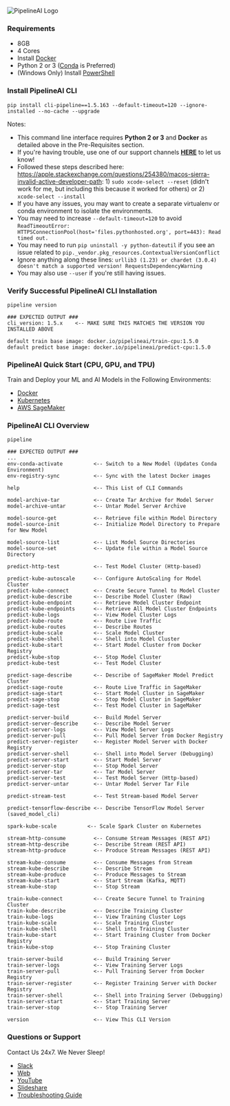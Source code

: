 ![PipelineAI Logo](http://pipeline.ai/assets/img/logo/pipelineai-split-black-258x62.png)

### Requirements
* 8GB
* 4 Cores
* Install [Docker](https://www.docker.com/community-edition#/download)
* Python 2 or 3 ([Conda](https://conda.io/docs/install/quick.html) is Preferred)
* (Windows Only) Install [PowerShell](https://github.com/PowerShell/PowerShell/tree/master/docs/installation) 

### Install PipelineAI CLI
```
pip install cli-pipeline==1.5.163 --default-timeout=120 --ignore-installed --no-cache --upgrade
```
Notes: 
* This command line interface requires **Python 2 or 3** and **Docker** as detailed above in the Pre-Requisites section.
* If you're having trouble, use one of our support channels [**HERE**](/docs/troubleshooting) to let us know!
* Followed these steps described here: https://apple.stackexchange.com/questions/254380/macos-sierra-invalid-active-developer-path:  1) `sudo xcode-select --reset` (didn't work for me, but including this because it worked for others) or 2) `xcode-select --install`
* If you have any issues, you may want to create a separate virtualenv or conda environment to isolate the environments.
* You may need to increase `--default-timeout=120` to avoid `ReadTimeoutError: HTTPSConnectionPool(host='files.pythonhosted.org', port=443): Read timed out.`
* You may need to run `pip uninstall -y python-dateutil` if you see an issue related to `pip._vendor.pkg_resources.ContextualVersionConflict`
* Ignore anything along these lines: `urllib3 (1.23) or chardet (3.0.4) doesn't match a supported version! RequestsDependencyWarning`
* You may also use `--user` if you're still having issues.

### Verify Successful PipelineAI CLI Installation
```
pipeline version

### EXPECTED OUTPUT ###
cli_version: 1.5.x    <-- MAKE SURE THIS MATCHES THE VERSION YOU INSTALLED ABOVE

default train base image: docker.io/pipelineai/train-cpu:1.5.0     
default predict base image: docker.io/pipelineai/predict-cpu:1.5.0 
```

### PipelineAI Quick Start (CPU, GPU, and TPU)
Train and Deploy your ML and AI Models in the Following Environments:
* [Docker](/docs/quickstart/docker)
* [Kubernetes](/docs/quickstart/kubernetes)
* [AWS SageMaker](/docs/quickstart/sagemaker)

### PipelineAI CLI Overview
```
pipeline

### EXPECTED OUTPUT ###
...
env-conda-activate          <-- Switch to a New Model (Updates Conda Environment)
env-registry-sync           <-- Sync with the latest Docker images

help                        <-- This List of CLI Commands

model-archive-tar           <-- Create Tar Archive for Model Server
model-archive-untar         <-- Untar Model Server Archive

model-source-get            <-- Retrieve file within Model Directory
model-source-init           <-- Initialize Model Directory to Prepare for New Model

model-source-list           <-- List Model Source Directories 
model-source-set            <-- Update file within a Model Source Directory

predict-http-test           <-- Test Model Cluster (Http-based)

predict-kube-autoscale      <-- Configure AutoScaling for Model Cluster
predict-kube-connect        <-- Create Secure Tunnel to Model Cluster 
predict-kube-describe       <-- Describe Model Cluster (Raw)
predict-kube-endpoint       <-- Retrieve Model Cluster Endpoint 
predict-kube-endpoints      <-- Retrieve All Model Cluster Endpoints
predict-kube-logs           <-- View Model Cluster Logs 
predict-kube-route          <-- Route Live Traffic  
predict-kube-routes         <-- Describe Routes
predict-kube-scale          <-- Scale Model Cluster
predict-kube-shell          <-- Shell into Model Cluster
predict-kube-start          <-- Start Model Cluster from Docker Registry
predict-kube-stop           <-- Stop Model Cluster
predict-kube-test           <-- Test Model Cluster

predict-sage-describe       <-- Describe of SageMaker Model Predict Cluster
predict-sage-route          <-- Route Live Traffic in SageMaker
predict-sage-start          <-- Start Model Cluster in SageMaker
predict-sage-stop           <-- Stop Model Cluster in SageMaker
predict-sage-test           <-- Test Model Cluster in SageMaker

predict-server-build        <-- Build Model Server
predict-server-describe     <-- Describe Model Server
predict-server-logs         <-- View Model Server Logs
predict-server-pull         <-- Pull Model Server from Docker Registry
predict-server-register     <-- Register Model Server with Docker Registry
predict-server-shell        <-- Shell into Model Server (Debugging)
predict-server-start        <-- Start Model Server
predict-server-stop         <-- Stop Model Server
predict-server-tar          <-- Tar Model Server
predict-server-test         <-- Test Model Server (Http-based)
predict-server-untar        <-- Untar Model Server Tar File

predict-stream-test         <-- Test Stream-based Model Server

predict-tensorflow-describe <-- Describe TensorFlow Model Server (saved_model_cli)

spark-kube-scale          <-- Scale Spark Cluster on Kubernetes

stream-http-consume         <-- Consume Stream Messages (REST API)
stream-http-describe        <-- Describe Stream (REST API)
stream-http-produce         <-- Produce Stream Messages (REST API)

stream-kube-consume         <-- Consume Messages from Stream
stream-kube-describe        <-- Describe Stream
stream-kube-produce         <-- Produce Messages to Stream
stream-kube-start           <-- Start Stream (Kafka, MQTT)
stream-kube-stop            <-- Stop Stream

train-kube-connect          <-- Create Secure Tunnel to Training Cluster
train-kube-describe         <-- Describe Training Cluster
train-kube-logs             <-- View Training Cluster Logs
train-kube-scale            <-- Scale Training Cluster
train-kube-shell            <-- Shell into Training Cluster
train-kube-start            <-- Start Training Cluster from Docker Registry
train-kube-stop             <-- Stop Training Cluster

train-server-build          <-- Build Training Server
train-server-logs           <-- View Training Server Logs
train-server-pull           <-- Pull Training Server from Docker Registry
train-server-register       <-- Register Training Server with Docker Registry
train-server-shell          <-- Shell into Training Server (Debugging)
train-server-start          <-- Start Training Server
train-server-stop           <-- Stop Training Server

version                     <-- View This CLI Version
```

### Questions or Support
Contact Us 24x7.  We Never Sleep!
* [Slack](https://joinslack.pipeline.ai)
* [Web](https://support.pipeline.ai)
* [YouTube](https://youtube.pipeline.ai)
* [Slideshare](https://slideshare.pipeline.ai)
* [Troubleshooting Guide](/docs/troubleshooting)
